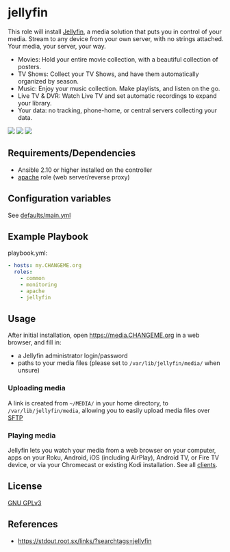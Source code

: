 jellyfin
=============

This role will install [Jellyfin](https://jellyfin.org/), a media solution that puts you in control of your media.
Stream to any device from your own server, with no strings attached. Your media, your server, your way.
 - Movies: Hold your entire movie collection, with a beautiful collection of posters.
 - TV Shows: Collect your TV Shows, and have them automatically organized by season.
 - Music: Enjoy your music collection. Make playlists, and listen on the go.
 - Live TV & DVR: Watch Live TV and set automatic recordings to expand your library.
 - Your data: no tracking, phone-home, or central servers collecting your data. 

[![](https://jellyfin.org/images/screenshots/home_thumb.png)](https://jellyfin.org/images/screenshots/home_full.png)
[![](https://jellyfin.org/images/screenshots/movie_thumb.png)](https://jellyfin.org/images/screenshots/movie_full.png)
[![](https://jellyfin.org/images/screenshots/playback_thumb.png)](hthttps://jellyfin.org/images/screenshots/playback_full.png)


Requirements/Dependencies
------------

- Ansible 2.10 or higher installed on the controller
- [apache](../apache) role (web server/reverse proxy)


Configuration variables
-----------------------

See [defaults/main.yml](defaults/main.yml)


Example Playbook
----------------

playbook.yml:

```yaml
- hosts: my.CHANGEME.org
  roles:
    - common
    - monitoring
    - apache
    - jellyfin
```

Usage
-----

After initial installation, open https://media.CHANGEME.org in a web browser, and fill in:
- a Jellyfin administrator login/password
- paths to your media files (please set to `/var/lib/jellyfin/media/` when unsure)


### Uploading media

A link is created from `~/MEDIA/` in your home directory, to `/var/lib/jellyfin/media`, allowing you to easily upload media files over [SFTP](../common#usage)


### Playing media

Jellyfin lets you watch your media from a web browser on your computer, apps on your Roku, Android, iOS (including AirPlay), Android TV, or
Fire TV device, or via your Chromecast or existing Kodi installation. See all [clients](https://jellyfin.org/clients/).


License
-------

[GNU GPLv3](../../LICENSE)


References
-----------------

- https://stdout.root.sx/links/?searchtags=jellyfin

